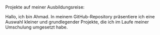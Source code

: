 Projekte auf meiner Ausbildungsreise:

Hallo, ich bin Ahmad.
In meinem GitHub-Repository präsentiere ich eine Auswahl kleiner und grundlegender Projekte, 
die ich im Laufe meiner Umschulung umgesetzt habe.
